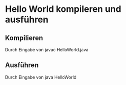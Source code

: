 # Hello World kompileren und ausführen

## Kompilieren
Durch Eingabe von javac HelloWorld.java

## Ausführen

Durch Eingabe von java HelloWorld
